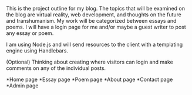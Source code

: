 This is the project outline for my blog. The topics that will be examined on the blog are virtual reality, web development,
and thoughts on the future and transhumanism. My work will be categorized between essays and poems.
I will have a login page for me and/or maybe a guest writer to post any essay or poem.

I am using Node.js and will send resources to the client with a templating engine using Handlebars.

(Optional)
Thinking about creating where visitors can login and make comments on any of the individual posts.

*Home page
*Essay page
*Poem page
*About page
*Contact page
*Admin page
